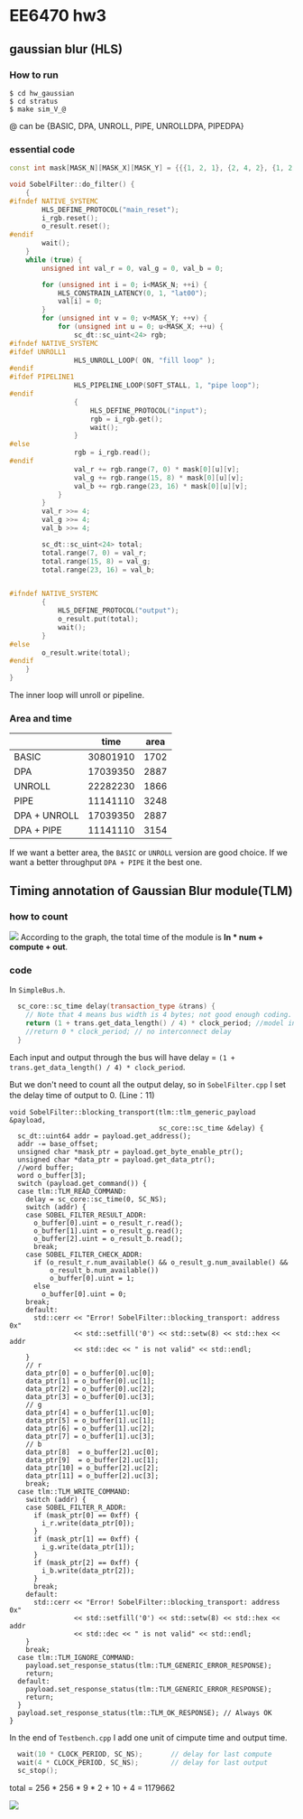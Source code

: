 # EE6470 hw3

## gaussian blur (HLS)

### How to run
```shell
$ cd hw_gaussian
$ cd stratus
$ make sim_V_@
```
@ can be {BASIC, DPA, UNROLL, PIPE, UNROLLDPA, PIPEDPA}

### essential code

```cpp
const int mask[MASK_N][MASK_X][MASK_Y] = {{{1, 2, 1}, {2, 4, 2}, {1, 2, 1}}};

void SobelFilter::do_filter() {
	{
#ifndef NATIVE_SYSTEMC
		HLS_DEFINE_PROTOCOL("main_reset");
		i_rgb.reset();
		o_result.reset();
#endif
		wait();
	}
	while (true) {
		unsigned int val_r = 0, val_g = 0, val_b = 0;

		for (unsigned int i = 0; i<MASK_N; ++i) {
			HLS_CONSTRAIN_LATENCY(0, 1, "lat00");
			val[i] = 0;
		}
		for (unsigned int v = 0; v<MASK_Y; ++v) {
			for (unsigned int u = 0; u<MASK_X; ++u) {
				sc_dt::sc_uint<24> rgb;
#ifndef NATIVE_SYSTEMC
#ifdef UNROLL1
				HLS_UNROLL_LOOP( ON, "fill loop" );
#endif
#ifdef PIPELINE1
				HLS_PIPELINE_LOOP(SOFT_STALL, 1, "pipe loop");
#endif
				{
					HLS_DEFINE_PROTOCOL("input");
					rgb = i_rgb.get();
					wait();
				}
#else
				rgb = i_rgb.read();
#endif
				val_r += rgb.range(7, 0) * mask[0][u][v];
				val_g += rgb.range(15, 8) * mask[0][u][v];
				val_b += rgb.range(23, 16) * mask[0][u][v];
			}
		}
		val_r >>= 4;
		val_g >>= 4;
		val_b >>= 4;

		sc_dt::sc_uint<24> total;
		total.range(7, 0) = val_r;
		total.range(15, 8) = val_g;
		total.range(23, 16) = val_b;


#ifndef NATIVE_SYSTEMC
		{
			HLS_DEFINE_PROTOCOL("output");
			o_result.put(total);
			wait();
		}
#else
		o_result.write(total);
#endif
	}
}
```
The inner loop will unroll or pipeline.

### Area and time

|              | time     | area |
| ------------ | -------- | ---- |
| BASIC        | 30801910 | 1702 |
| DPA          | 17039350 | 2887 |
| UNROLL       | 22282230 | 1866 |
| PIPE         | 11141110 | 3248 |
| DPA + UNROLL | 17039350 | 2887 |
| DPA + PIPE   | 11141110 | 3154 |

If we want a better area, the `BASIC` or `UNROLL` version are good choice.
If we want a better throughput `DPA + PIPE` it the best one.

## Timing annotation of Gaussian Blur module(TLM)

### how to count
![](https://i.imgur.com/OrnsEBp.png)
According to the graph, the total time of the module is **In * num + compute + out**.
### code

In `SimpleBus.h`.
```cpp
  sc_core::sc_time delay(transaction_type &trans) {
    // Note that 4 means bus width is 4 bytes; not good enough coding.
    return (1 + trans.get_data_length() / 4) * clock_period; //model interconnect delay
    //return 0 * clock_period; // no interconnect delay
  }
```
Each input and output through the bus will have delay = `(1 + trans.get_data_length() / 4) * clock_period`.

But we don't need to count all the output delay, so in `SobelFilter.cpp` I set the delay time of output to 0. (Line：11)
```cpp=
void SobelFilter::blocking_transport(tlm::tlm_generic_payload &payload,
                                     sc_core::sc_time &delay) {
  sc_dt::uint64 addr = payload.get_address();
  addr -= base_offset;
  unsigned char *mask_ptr = payload.get_byte_enable_ptr();
  unsigned char *data_ptr = payload.get_data_ptr();
  //word buffer;
  word o_buffer[3];
  switch (payload.get_command()) {
  case tlm::TLM_READ_COMMAND:
    delay = sc_core::sc_time(0, SC_NS);
    switch (addr) {
    case SOBEL_FILTER_RESULT_ADDR:
      o_buffer[0].uint = o_result_r.read();
      o_buffer[1].uint = o_result_g.read();
      o_buffer[2].uint = o_result_b.read();
      break;
    case SOBEL_FILTER_CHECK_ADDR:
      if (o_result_r.num_available() && o_result_g.num_available() &&
          o_result_b.num_available())
          o_buffer[0].uint = 1;
      else 
        o_buffer[0].uint = 0;
    break;
    default:
      std::cerr << "Error! SobelFilter::blocking_transport: address 0x"
                << std::setfill('0') << std::setw(8) << std::hex << addr
                << std::dec << " is not valid" << std::endl;
    }
    // r
    data_ptr[0] = o_buffer[0].uc[0];
    data_ptr[1] = o_buffer[0].uc[1];
    data_ptr[2] = o_buffer[0].uc[2];
    data_ptr[3] = o_buffer[0].uc[3];
    // g
    data_ptr[4] = o_buffer[1].uc[0];
    data_ptr[5] = o_buffer[1].uc[1];
    data_ptr[6] = o_buffer[1].uc[2];
    data_ptr[7] = o_buffer[1].uc[3];
    // b
    data_ptr[8]  = o_buffer[2].uc[0];
    data_ptr[9]  = o_buffer[2].uc[1];
    data_ptr[10] = o_buffer[2].uc[2];
    data_ptr[11] = o_buffer[2].uc[3];
    break;
  case tlm::TLM_WRITE_COMMAND:
    switch (addr) {
    case SOBEL_FILTER_R_ADDR:
      if (mask_ptr[0] == 0xff) {
        i_r.write(data_ptr[0]);
      }
      if (mask_ptr[1] == 0xff) {
        i_g.write(data_ptr[1]);
      }
      if (mask_ptr[2] == 0xff) {
        i_b.write(data_ptr[2]);
      }
      break;
    default:
      std::cerr << "Error! SobelFilter::blocking_transport: address 0x"
                << std::setfill('0') << std::setw(8) << std::hex << addr
                << std::dec << " is not valid" << std::endl;
    }
    break;
  case tlm::TLM_IGNORE_COMMAND:
    payload.set_response_status(tlm::TLM_GENERIC_ERROR_RESPONSE);
    return;
  default:
    payload.set_response_status(tlm::TLM_GENERIC_ERROR_RESPONSE);
    return;
  }
  payload.set_response_status(tlm::TLM_OK_RESPONSE); // Always OK
}
```

In the end of `Testbench.cpp` I add one unit of cimpute time and output time.

```cpp
  wait(10 * CLOCK_PERIOD, SC_NS);		// delay for last compute
  wait(4 * CLOCK_PERIOD, SC_NS);		// delay for last output
  sc_stop();
```

total = 256 * 256 * 9 * 2 + 10 + 4 = 1179662

![](https://i.imgur.com/QJeRLGb.png)

